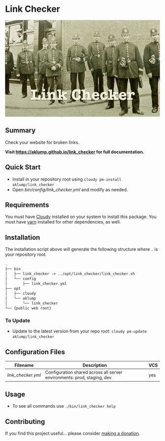 # Link Checker

![link_checker](images/screenshot.jpg)

## Summary

Check your website for broken links.


**Visit <https://aklump.github.io/link_checker> for full documentation.**

## Quick Start

- Install in your repository root using `cloudy pm-install aklump/link_checker`
- Open _bin/config/link_checker.yml_ and modify as needed.

## Requirements

You must have [Cloudy](https://github.com/aklump/cloudy) installed on your system to install this package.
You must have [yarn](https://yarnpkg.com/en/) installed for other dependencies, as well.

## Installation

The installation script above will generate the following structure where `.` is your repository root.

    .
    ├── bin
    │   ├── link_checker -> ../opt/link_checker/link_checker.sh
    │   └── config
    │       ├── link_checker.yml
    ├── opt
    │   ├── cloudy
    │   └── aklump
    │       └── link_checker
    └── {public web root}

    
### To Update

- Update to the latest version from your repo root: `cloudy pm-update aklump/link_checker`

## Configuration Files

| Filename | Description | VCS |
|----------|----------|---|
| _link_checker.yml_ | Configuration shared across all server environments: prod, staging, dev  | yes |


## Usage

* To see all commands use `./bin/link_checker help`

## Contributing

If you find this project useful... please consider [making a donation](https://www.paypal.com/cgi-bin/webscr?cmd=_s-xclick&hosted_button_id=4E5KZHDQCEUV8&item_name=Gratitude%20for%20aklump%2Flink_checker).
